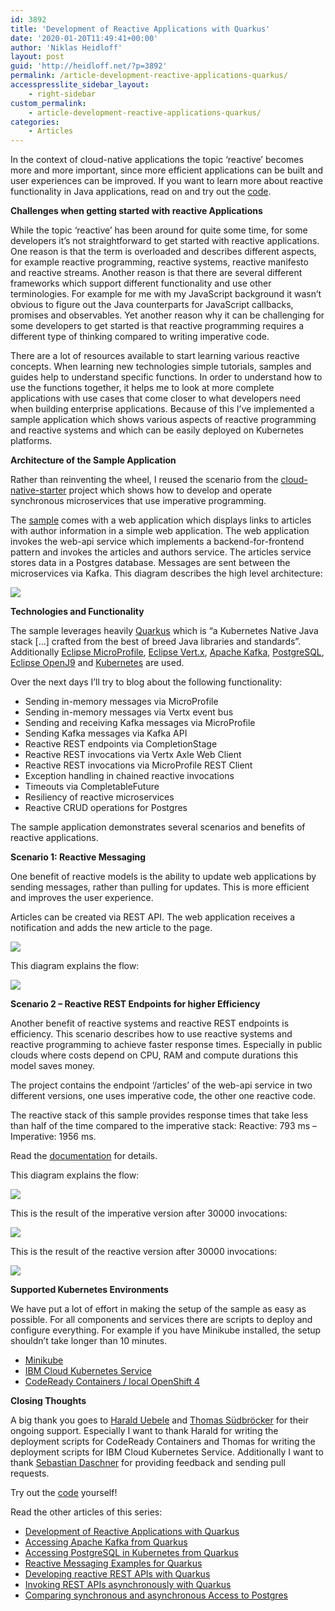 ```yaml
---
id: 3892
title: 'Development of Reactive Applications with Quarkus'
date: '2020-01-20T11:49:41+00:00'
author: 'Niklas Heidloff'
layout: post
guid: 'http://heidloff.net/?p=3892'
permalink: /article-development-reactive-applications-quarkus/
accesspresslite_sidebar_layout:
    - right-sidebar
custom_permalink:
    - article-development-reactive-applications-quarkus/
categories:
    - Articles
---
```


In the context of cloud-native applications the topic ‘reactive’ becomes more and more important, since more efficient applications can be built and user experiences can be improved. If you want to learn more about reactive functionality in Java applications, read on and try out the [code](https://github.com/IBM/cloud-native-starter/tree/master/reactive).

**Challenges when getting started with reactive Applications**

While the topic ‘reactive’ has been around for quite some time, for some developers it’s not straightforward to get started with reactive applications. One reason is that the term is overloaded and describes different aspects, for example reactive programming, reactive systems, reactive manifesto and reactive streams. Another reason is that there are several different frameworks which support different functionality and use other terminologies. For example for me with my JavaScript background it wasn’t obvious to figure out the Java counterparts for JavaScript callbacks, promises and observables. Yet another reason why it can be challenging for some developers to get started is that reactive programming requires a different type of thinking compared to writing imperative code.

There are a lot of resources available to start learning various reactive concepts. When learning new technologies simple tutorials, samples and guides help to understand specific functions. In order to understand how to use the functions together, it helps me to look at more complete applications with use cases that come closer to what developers need when building enterprise applications. Because of this I’ve implemented a sample application which shows various aspects of reactive programming and reactive systems and which can be easily deployed on Kubernetes platforms.

**Architecture of the Sample Application**

Rather than reinventing the wheel, I reused the scenario from the [cloud-native-starter](https://cloud-native-starter.mybluemix.net/) project which shows how to develop and operate synchronous microservices that use imperative programming.

The [sample](https://github.com/IBM/cloud-native-starter/tree/master/reactive) comes with a web application which displays links to articles with author information in a simple web application. The web application invokes the web-api service which implements a backend-for-frontend pattern and invokes the articles and authors service. The articles service stores data in a Postgres database. Messages are sent between the microservices via Kafka. This diagram describes the high level architecture:

![](../../wp-content/uploads/2020/01/cns-reactive-architecture.png)

**Technologies and Functionality**

The sample leverages heavily [Quarkus](https://quarkus.io/) which is “a Kubernetes Native Java stack \[…\] crafted from the best of breed Java libraries and standards”. Additionally [Eclipse MicroProfile](https://microprofile.io/), [Eclipse Vert.x](https://vertx.io/), [Apache Kafka](https://kafka.apache.org/), [PostgreSQL](https://www.postgresql.org/), [Eclipse OpenJ9](https://www.eclipse.org/openj9/) and [Kubernetes](https://kubernetes.io/) are used.

Over the next days I’ll try to blog about the following functionality:

- Sending in-memory messages via MicroProfile
- Sending in-memory messages via Vertx event bus
- Sending and receiving Kafka messages via MicroProfile
- Sending Kafka messages via Kafka API
- Reactive REST endpoints via CompletionStage
- Reactive REST invocations via Vertx Axle Web Client
- Reactive REST invocations via MicroProfile REST Client
- Exception handling in chained reactive invocations
- Timeouts via CompletableFuture
- Resiliency of reactive microservices
- Reactive CRUD operations for Postgres

The sample application demonstrates several scenarios and benefits of reactive applications.

**Scenario 1: Reactive Messaging**

One benefit of reactive models is the ability to update web applications by sending messages, rather than pulling for updates. This is more efficient and improves the user experience.

Articles can be created via REST API. The web application receives a notification and adds the new article to the page.

![](../../wp-content/uploads/2020/01/cns-reactive-demo-1-video-small.gif)

This diagram explains the flow:

![](../../wp-content/uploads/2020/01/cns-reactive-demo-1.png)

**Scenario 2 – Reactive REST Endpoints for higher Efficiency**

Another benefit of reactive systems and reactive REST endpoints is efficiency. This scenario describes how to use reactive systems and reactive programming to achieve faster response times. Especially in public clouds where costs depend on CPU, RAM and compute durations this model saves money.

The project contains the endpoint ‘/articles’ of the web-api service in two different versions, one uses imperative code, the other one reactive code.

The reactive stack of this sample provides response times that take less than half of the time compared to the imperative stack: Reactive: 793 ms – Imperative: 1956 ms.

Read the [documentation](https://github.com/IBM/cloud-native-starter/blob/master/reactive/documentation/LoadTests.md) for details.

This diagram explains the flow:

![](../../wp-content/uploads/2020/01/cns-reactive-demo-2.png)

This is the result of the imperative version after 30000 invocations:

![](../../wp-content/uploads/2020/01/cns-reactive-load-100x300-v1-summary.png)

This is the result of the reactive version after 30000 invocations:

![](../../wp-content/uploads/2020/01/cns-reactive-load-100x30-v2-summary.png)

**Supported Kubernetes Environments**

We have put a lot of effort in making the setup of the sample as easy as possible. For all components and services there are scripts to deploy and configure everything. For example if you have Minikube installed, the setup shouldn’t take longer than 10 minutes.

- [Minikube](https://github.com/IBM/cloud-native-starter/blob/master/reactive/README.md#setup-in-minikube)
- [IBM Cloud Kubernetes Service](https://github.com/IBM/cloud-native-starter/blob/master/reactive/documentation/IKS.md)
- [CodeReady Containers / local OpenShift 4](https://github.com/IBM/cloud-native-starter/blob/master/reactive/documentation/OpenShift4.md)

**Closing Thoughts**

A big thank you goes to [Harald Uebele](https://twitter.com/harald_u) and [Thomas Südbröcker](https://twitter.com/tsuedbroecker) for their ongoing support. Especially I want to thank Harald for writing the deployment scripts for CodeReady Containers and Thomas for writing the deployment scripts for IBM Cloud Kubernetes Service. Additionally I want to thank [Sebastian Daschner](https://twitter.com/DaschnerS) for providing feedback and sending pull requests.

Try out the [code](https://github.com/IBM/cloud-native-starter/tree/master/reactive) yourself!

Read the other articles of this series:

- [Development of Reactive Applications with Quarkus](http://heidloff.net/article-development-reactive-applications-quarkus/)
- [Accessing Apache Kafka from Quarkus](http://heidloff.net/article/accessing-apache-kafka-from-quarkus/)
- [Accessing PostgreSQL in Kubernetes from Quarkus](http://heidloff.net/article/accessing-postgresql-from-quarkus/)
- [Reactive Messaging Examples for Quarkus](http://heidloff.net/article/reactive-messaging-examples-quarkus/)
- [Developing reactive REST APIs with Quarkus](http://heidloff.net/article/developing-reactive-rest-apis-with-quarkus/)
- [Invoking REST APIs asynchronously with Quarkus](http://heidloff.net/article/invoking-rest-apis-asynchronously-with-quarkus/)
- [Comparing synchronous and asynchronous Access to Postgres](http://heidloff.net/article/comparing-synchronous-asynchronous-access-postgresql/)